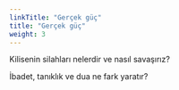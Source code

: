 ```yaml
---
linkTitle: "Gerçek güç"
title: "Gerçek güç"
weight: 3
---
```


Kilisenin silahları nelerdir ve nasıl savaşırız?

İbadet, tanıklık ve dua ne fark yaratır?